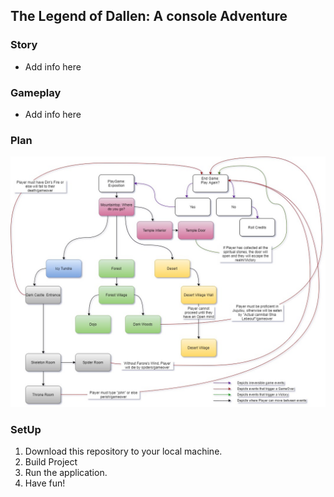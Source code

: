 ## The Legend of Dallen: A console Adventure

### Story

  - Add info here
  
### Gameplay

   - Add info here
   
### Plan

![GameFlowImage](LOD\Utils\ReadMe_GameFlowImg.jpg)

### SetUp

  1. Download this repository to your local machine.
  2. Build Project
  3. Run the application.
  4. Have fun!
